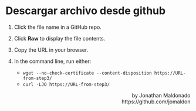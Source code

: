 # Descargar archivo desde github #

1. Click the file name in a GitHub repo.

2. Click **Raw** to display the file contents.

3. Copy the URL in your browser.

4. In the command line, run either:
    * `wget --no-check-certificate --content-disposition https://URL-from-step3/`
    * `curl -LJO https://URL-from-step3/`



<p align="right">by Jonathan Maldonado<br>
https://github.com/jomaldon
</p>